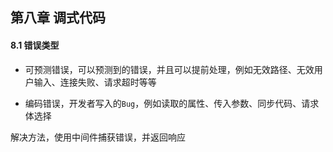 ## 第八章 调式代码

#### 8.1 错误类型

- 可预测错误，可以预测到的错误，并且可以提前处理，例如无效路径、无效用户输入、连接失败、请求超时等等

- 编码错误，开发者写入的`Bug`，例如读取的属性、传入参数、同步代码、请求体选择

解决方法，使用中间件捕获错误，并返回响应
